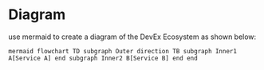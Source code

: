 # Diagram

use mermaid to create a diagram of the DevEx Ecosystem as shown below:

```mermaid
mermaid flowchart TD subgraph Outer direction TB subgraph Inner1 A[Service A] end subgraph Inner2 B[Service B] end end
```


